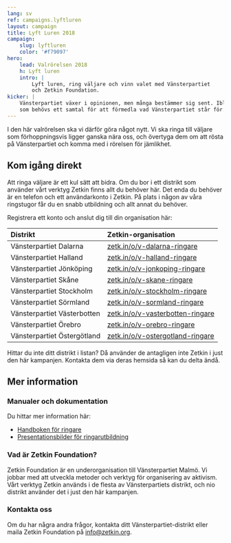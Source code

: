```yaml
---
lang: sv
ref: campaigns.lyftluren
layout: campaign
title: Lyft Luren 2018
campaign:
    slug: lyftluren
    color: '#f79097'
hero:
    lead: Valrörelsen 2018
    h: Lyft luren
    intro: |
        Lyft luren, ring väljare och vinn valet med Vänsterpartiet
        och Zetkin Foundation.
kicker: |
    Vänsterpartiet växer i opinionen, men många bestämmer sig sent. Ibland är allt
    som behövs ett samtal för att förmedla vad Vänsterpartiet står för.
---
```


I den här valrörelsen ska vi därför göra något nytt. Vi ska ringa till väljare som
förhoppningsvis ligger ganska nära oss, och övertyga dem om att rösta på
Vänsterpartiet och komma med i rörelsen för jämlikhet.

## Kom igång direkt
Att ringa väljare är ett kul sätt att bidra. Om du bor i ett distrikt som använder
vårt verktyg Zetkin finns allt du behöver här. Det enda du behöver är en telefon och
ett användarkonto i Zetkin. På plats i någon av våra ringstugor får du en snabb
utbildning och allt annat du behöver.

Registrera ett konto och anslut dig till din organisation här:

| Distrikt                      | Zetkin-organisation
|:------------------------------|:-----------------------------
| Vänsterpartiet Dalarna        | [zetk.in/o/v-dalarna-ringare](https://zetk.in/o/v-dalarna-ringare)
| Vänsterpartiet Halland        | [zetk.in/o/v-halland-ringare](https://zetk.in/o/v-halland-ringare)
| Vänsterpartiet Jönköping      | [zetk.in/o/v-jonkoping-ringare](https://zetk.in/o/v-jonkoping-ringare)
| Vänsterpartiet Skåne          | [zetk.in/o/v-skane-ringare](https://zetk.in/o/v-skane-ringare)
| Vänsterpartiet Stockholm      | [zetk.in/o/v-stockholm-ringare](https://zetk.in/o/v-stockholm-ringare)
| Vänsterpartiet Sörmland       | [zetk.in/o/v-sormland-ringare](https://zetk.in/o/v-sormland-ringare)
| Vänsterpartiet Västerbotten   | [zetk.in/o/v-vasterbotten-ringare](https://zetk.in/o/v-vasterbotten-ringare)
| Vänsterpartiet Örebro         | [zetk.in/o/v-orebro-ringare](https://zetk.in/o/v-orebro-ringare)
| Vänsterpartiet Östergötland   | [zetk.in/o/v-ostergotland-ringare](https://zetk.in/o/v-ostergotland-ringare)

Hittar du inte ditt distrikt i listan? Då använder de antagligen inte Zetkin i
just den här kampanjen. Kontakta dem via deras hemsida så kan du delta ändå.

## Mer information

### Manualer och dokumentation
Du hittar mer information här:

* [Handboken för ringare](https://docs.google.com/document/d/1nqtMuITXrWvN2Nyu235a_dzcWz4iBgRVXz0a4SVGUEs)
* [Presentationsbilder för ringarutbildning](https://docs.google.com/presentation/d/1uwMGoR1PqDX0e13wIt0uNeFIRHNzUSBwrAp6BTYE0xw)

### Vad är Zetkin Foundation?
Zetkin Foundation är en underorganisation till Vänsterpartiet Malmö. Vi jobbar med
att utveckla metoder och verktyg för organisering av aktivism. Vårt verktyg Zetkin
används i de flesta av Vänsterpartiets distrikt, och nio distrikt använder det i
just den här kampanjen.

### Kontakta oss
Om du har några andra frågor, kontakta ditt Vänsterpartiet-distrikt eller
maila Zetkin Foundation på [info@zetkin.org](mailto:info@zetkin.org).
